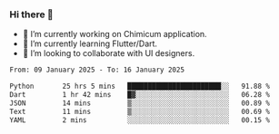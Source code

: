 ### Hi there 👋

<!--
**devcat37/devcat37** is a ✨ _special_ ✨ repository because its `README.md` (this file) appears on your GitHub profile.-->


- 🔭 I’m currently working on Chimicum application.
- 🌱 I’m currently learning Flutter/Dart.
- 👯 I’m looking to collaborate with UI designers.
<!-- - 🤔 I’m looking for help with ... -->

<!--START_SECTION:waka-->

```txt
From: 09 January 2025 - To: 16 January 2025

Python       25 hrs 5 mins   ███████████████████████░░   91.88 %
Dart         1 hr 42 mins    █▓░░░░░░░░░░░░░░░░░░░░░░░   06.28 %
JSON         14 mins         ▒░░░░░░░░░░░░░░░░░░░░░░░░   00.89 %
Text         11 mins         ▒░░░░░░░░░░░░░░░░░░░░░░░░   00.69 %
YAML         2 mins          ░░░░░░░░░░░░░░░░░░░░░░░░░   00.15 %
```

<!--END_SECTION:waka-->
